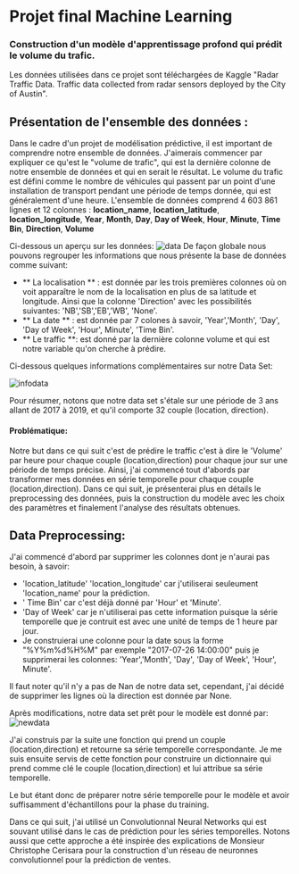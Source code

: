 # Projet final Machine Learning
### Construction d'un modèle d'apprentissage profond qui prédit le volume du trafic.
Les données utilisées dans ce projet sont téléchargées de Kaggle "Radar Traffic Data. Traffic data collected from radar sensors deployed by the City of Austin".

## Présentation de l'ensemble des données : 
Dans le cadre d'un projet de modélisation prédictive, il est important de comprendre notre ensemble de données. J'aimerais commencer par expliquer ce qu'est le "volume de trafic", qui est la dernière colonne de notre ensemble de données et qui en serait le résultat. Le volume du trafic est défini comme le nombre de véhicules qui passent par un point d'une installation de transport pendant une période de temps donnée, qui est généralement d'une heure. 
L'ensemble de données comprend 4 603 861 lignes et 12 colonnes : **location_name**, **location_latitude**, **location_longitude**, **Year**, **Month**, **Day**, **Day of Week**, **Hour**, **Minute**, **Time Bin**, **Direction**, **Volume**

Ci-dessous un aperçu sur les données:
![data](https://user-images.githubusercontent.com/72867518/102202614-d5202600-3ec7-11eb-98df-f3208b417d31.JPG)
De façon globale nous pouvons regrouper les informations que nous présente la base de données comme suivant:
- ** La localisation ** : est donnée par les trois premières colonnes où on voit apparaître le nom de la localisation en plus de sa latitude et longitude. Ainsi que la colonne 'Direction' avec les possibilités suivantes: 'NB','SB','EB','WB', 'None'.
- ** La date ** : est donnée par 7 colones à savoir, 'Year','Month', 'Day', 'Day of Week', 'Hour', Minute', 'Time Bin'.
- ** Le traffic **: est donné par la dernière colonne volume et qui est notre variable qu'on cherche à prédire.

Ci-dessous quelques informations complémentaires sur notre Data Set:

![infodata](https://user-images.githubusercontent.com/72867518/102204160-c8043680-3ec9-11eb-818a-dd4e4897ebe9.JPG)

Pour résumer, notons que notre data set s'étale sur une période de 3 ans allant de 2017 à 2019, et qu'il comporte 32 couple (location, direction).

#### Problématique:
Notre but dans ce qui suit c'est de prédire le traffic c'est à dire le 'Volume' par heure pour chaque couple (location,direction) pour chaque jour sur une période de temps précise. Ainsi, j'ai commencé tout d'abords par transformer mes données en série temporelle pour chaque couple (location,direction). Dans ce qui suit, je présenterai plus en détails le preprocessing des données, puis la construction du modèle avec les choix des paramètres et finalement l'analyse des résultats obtenues.

## Data Preprocessing:
J'ai commencé d'abord par supprimer les colonnes dont je n'aurai pas besoin, à savoir:
- 'location_latitude' 'location_longitude' car j'utiliserai seuleument 'location_name' pour la prédiction.
- ' Time Bin' car c'est déjà donné par 'Hour' et 'Minute'.
- 'Day of Week' car je n'utiliserai pas cette information puisque la série temporelle que je contruit est avec une unité de temps de 1 heure par jour.
-  Je construierai une colonne pour la date sous la forme "%Y%m%d%H%M" par exemple "2017-07-26 14:00:00" puis je supprimerai les colonnes: 'Year','Month', 'Day', 'Day of Week', 'Hour', Minute'.

Il faut noter qu'il n'y a pas de Nan de notre data set, cependant, j'ai décidé de supprimer les lignes où la direction est donnée par None.

Après modifications, notre data set prêt pour le modèle est donné par:
![newdata](https://user-images.githubusercontent.com/72867518/102208655-f9800080-3ecf-11eb-83d7-8d1c2b85a280.JPG)

J'ai construis par la suite une fonction qui prend un couple (location,direction) et retourne sa série temporelle correspondante. Je me suis ensuite servis de cette fonction pour construire un dictionnaire qui prend comme clé le couple (location,direction) et lui attribue sa série temporelle.

Le but étant donc de préparer notre série temporelle pour le modèle et avoir suffisamment d'échantillons pour la phase du training.

Dans ce qui suit, j'ai utilisé un Convolutionnal Neural Networks qui est souvant utilisé dans le cas de prédiction pour les séries temporelles. Notons aussi que cette approche a été inspirée des explications de Monsieur Christophe Cerisara pour la construction d'un réseau de neuronnes convolutionnel pour la prédiction de ventes.

